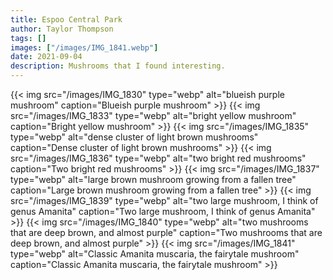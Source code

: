 ```yaml
---
title: Espoo Central Park
author: Taylor Thompson
tags: []
images: ["/images/IMG_1841.webp"]
date: 2021-09-04
description: Mushrooms that I found interesting.
---
```


{{< img src="/images/IMG_1830" type="webp" alt="blueish purple mushroom" caption="Blueish purple mushroom" >}}
{{< img src="/images/IMG_1833" type="webp" alt="bright yellow mushroom" caption="Bright yellow mushroom" >}}
{{< img src="/images/IMG_1835" type="webp" alt="dense cluster of light brown mushrooms" caption="Dense cluster of light brown mushrooms" >}}
{{< img src="/images/IMG_1836" type="webp" alt="two bright red mushrooms" caption="Two bright red mushrooms" >}}
{{< img src="/images/IMG_1837" type="webp" alt="large brown mushroom growing from a fallen tree" caption="Large brown mushroom growing from a fallen tree" >}}
{{< img src="/images/IMG_1839" type="webp" alt="two large mushroom, I think of genus Amanita" caption="Two large mushroom, I think of genus Amanita" >}}
{{< img src="/images/IMG_1840" type="webp" alt="two mushrooms that are deep brown, and almost purple" caption="Two mushrooms that are deep brown, and almost purple" >}}
{{< img src="/images/IMG_1841" type="webp" alt="Classic Amanita muscaria, the fairytale mushroom" caption="Classic Amanita muscaria, the fairytale mushroom" >}}
